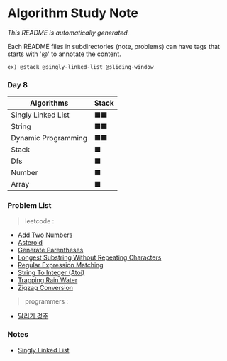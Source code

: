
# Algorithm Study Note  

_This README is automatically generated._  

Each README files in subdirectories (note, problems) can have tags that starts with '@' to annotate the content.  

```
ex) @stack @singly-linked-list @sliding-window  
```

### Day 8  
| Algorithms |      Stack      |
|-----------|------------------|
| Singly Linked List | ■■ |
| String | ■■ |
| Dynamic Programming | ■■ |
| Stack | ■ |
| Dfs | ■ |
| Number | ■ |
| Array | ■ |


### Problem List  
> leetcode :
  - [Add Two Numbers](https://github.com/greyfolk99/algorithm/tree/main/problems/leetcode/Add%20Two%20Numbers)
  - [Asteroid](https://github.com/greyfolk99/algorithm/tree/main/problems/leetcode/Asteroid)
  - [Generate Parentheses](https://github.com/greyfolk99/algorithm/tree/main/problems/leetcode/Generate%20Parentheses)
  - [Longest Substring Without Repeating Characters](https://github.com/greyfolk99/algorithm/tree/main/problems/leetcode/Longest%20Substring%20Without%20Repeating%20Characters)
  - [Regular Expression Matching](https://github.com/greyfolk99/algorithm/tree/main/problems/leetcode/Regular%20Expression%20Matching)
  - [String To Integer (Atoi)](https://github.com/greyfolk99/algorithm/tree/main/problems/leetcode/String%20to%20Integer%20(atoi))
  - [Trapping Rain Water](https://github.com/greyfolk99/algorithm/tree/main/problems/leetcode/Trapping%20Rain%20Water)
  - [Zigzag Conversion](https://github.com/greyfolk99/algorithm/tree/main/problems/leetcode/Zigzag%20Conversion)
  > programmers :
  - [달리기 경주](https://github.com/greyfolk99/algorithm/tree/main/problems/programmers/달리기%20경주)
  


### Notes
- [Singly Linked List](https://github.com/greyfolk99/algorithm/tree/main/notes/Singly%20Linked%20List)

